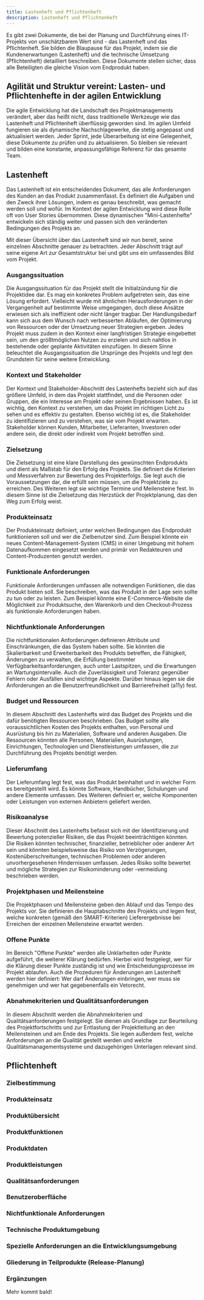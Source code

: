 ```yaml
---
title: Lastenheft und Pflichtenheft
description: Lastenheft und Pflichtenheft
---
```

Es gibt zwei Dokumente, die bei der Planung und Durchführung eines IT-Projekts von unschätzbarem Wert sind - das Lastenheft und das Pflichtenheft. Sie bilden die Blaupause für das Projekt, indem sie die Kundenerwartungen (Lastenheft) und die technische Umsetzung (Pflichtenheft) detailliert beschreiben. Diese Dokumente stellen sicher, dass alle Beteiligten die gleiche Vision vom Endprodukt haben.




## Agilität und Struktur vereint: Lasten- und Pflichtenhefte in der agilen Entwicklung
Die agile Entwicklung hat die Landschaft des Projektmanagements verändert, aber das heißt nicht, dass traditionelle Werkzeuge wie das Lastenheft und Pflichtenheft überflüssig geworden sind. Im agilen Umfeld fungieren sie als dynamische Nachschlagewerke, die stetig angepasst und aktualisiert werden. Jeder Sprint, jede Überarbeitung ist eine Gelegenheit, diese Dokumente zu prüfen und zu aktualisieren. So bleiben sie relevant und bilden eine konstante, anpassungsfähige Referenz für das gesamte Team.




## Lastenheft
Das Lastenheft ist ein entscheidendes Dokument, das alle Anforderungen des Kunden an das Produkt zusammenfasst. Es definiert die Aufgaben und den Zweck ihrer Lösungen, indem es genau beschreibt, was gemacht werden soll und wofür. Im Kontext der agilen Entwicklung wird diese Rolle oft von User Stories übernommen. Diese dynamischen "Mini-Lastenhefte" entwickeln sich ständig weiter und passen sich den veränderten Bedingungen des Projekts an.

Mit dieser Übersicht über das Lastenheft sind wir nun bereit, seine einzelnen Abschnitte genauer zu betrachten. Jeder Abschnitt trägt auf seine eigene Art zur Gesamtstruktur bei und gibt uns ein umfassendes Bild vom Projekt.

### Ausgangssituation
Die Ausgangssituation für das Projekt stellt die Initialzündung für die Projektidee dar. Es mag ein konkretes Problem aufgetreten sein, das eine Lösung erfordert. Vielleicht wurde mit ähnlichen Herausforderungen in der Vergangenheit auf bestimmte Weise umgegangen, doch diese Ansätze erwiesen sich als ineffizient oder nicht länger tragbar. Der Handlungsbedarf kann sich aus dem Wunsch nach verbesserten Abläufen, der Optimierung von Ressourcen oder der Umsetzung neuer Strategien ergeben. Jedes Projekt muss zudem in den Kontext einer langfristigen Strategie eingebettet sein, um den größtmöglichen Nutzen zu erzielen und sich nahtlos in bestehende oder geplante Aktivitäten einzufügen. In diesem Sinne beleuchtet die Ausgangssituation die Ursprünge des Projekts und legt den Grundstein für seine weitere Entwicklung.

### Kontext und Stakeholder
Der Kontext und Stakeholder-Abschnitt des Lastenhefts bezieht sich auf das größere Umfeld, in dem das Projekt stattfindet, und die Personen oder Gruppen, die ein Interesse am Projekt oder seinen Ergebnissen haben. Es ist wichtig, den Kontext zu verstehen, um das Projekt im richtigen Licht zu sehen und es effektiv zu gestalten. Ebenso wichtig ist es, die Stakeholder zu identifizieren und zu verstehen, was sie vom Projekt erwarten. Stakeholder können Kunden, Mitarbeiter, Lieferanten, Investoren oder andere sein, die direkt oder indirekt vom Projekt betroffen sind.

### Zielsetzung
Die Zielsetzung ist eine klare Darstellung des gewünschten Endprodukts und dient als Maßstab für den Erfolg des Projekts. Sie definiert die Kriterien und Messverfahren zur Bewertung des Projekterfolgs. Sie legt auch die Voraussetzungen dar, die erfüllt sein müssen, um die Projektziele zu erreichen. Des Weiteren legt sie wichtige Termine und Meilensteine fest. In diesem Sinne ist die Zielsetzung das Herzstück der Projektplanung, das den Weg zum Erfolg weist.

### Produkteinsatz
Der Produkteinsatz definiert, unter welchen Bedingungen das Endprodukt funktionieren soll und wer die Zielbenutzer sind. Zum Beispiel könnte ein neues Content-Management-System (CMS) in einer Umgebung mit hohem Datenaufkommen eingesetzt werden und primär von Redakteuren und Content-Produzenten genutzt werden.

### Funktionale Anforderungen
Funktionale Anforderungen umfassen alle notwendigen Funktionen, die das Produkt bieten soll. Sie beschreiben, was das Produkt in der Lage sein sollte zu tun oder zu leisten. Zum Beispiel könnte eine E-Commerce-Website die Möglichkeit zur Produktsuche, den Warenkorb und den Checkout-Prozess als funktionale Anforderungen haben.

### Nichtfunktionale Anforderungen
Die nichtfunktionalen Anforderungen definieren Attribute und Einschränkungen, die das System haben sollte. Sie könnten die Skalierbarkeit und Erweiterbarkeit des Produkts betreffen, die Fähigkeit, Änderungen zu verwalten, die Erfüllung bestimmter Verfügbarkeitsanforderungen, auch unter Lastspitzen, und die Erwartungen an Wartungsintervalle. Auch die Zuverlässigkeit und Toleranz gegenüber Fehlern oder Ausfällen sind wichtige Aspekte. Darüber hinaus legen sie die Anforderungen an die Benutzerfreundlichkeit und Barrierefreiheit (a11y) fest.

### Budget und Ressourcen
In diesem Abschnitt des Lastenhefts wird das Budget des Projekts und die dafür benötigten Ressourcen beschrieben. Das Budget sollte alle voraussichtlichen Kosten des Projekts enthalten, von Personal und Ausrüstung bis hin zu Materialien, Software und anderen Ausgaben. Die Ressourcen könnten alle Personen, Materialien, Ausrüstungen, Einrichtungen, Technologien und Dienstleistungen umfassen, die zur Durchführung des Projekts benötigt werden.

### Lieferumfang
Der Lieferumfang legt fest, was das Produkt beinhaltet und in welcher Form es bereitgestellt wird. Es könnte Software, Handbücher, Schulungen und andere Elemente umfassen. Des Weiteren definiert er, welche Komponenten oder Leistungen von externen Anbietern geliefert werden.

### Risikoanalyse
Dieser Abschnitt des Lastenhefts befasst sich mit der Identifizierung und Bewertung potenzieller Risiken, die das Projekt beeinträchtigen könnten. Die Risiken könnten technischer, finanzieller, betrieblicher oder anderer Art sein und könnten beispielsweise das Risiko von Verzögerungen, Kostenüberschreitungen, technischen Problemen oder anderen unvorhergesehenen Hindernissen umfassen. Jedes Risiko sollte bewertet und mögliche Strategien zur Risikominderung oder -vermeidung beschrieben werden.

### Projektphasen und Meilensteine
Die Projektphasen und Meilensteine geben den Ablauf und das Tempo des Projekts vor. Sie definieren die Hauptabschnitte des Projekts und legen fest, welche konkreten (gemäß den SMART-Kriterien) Lieferergebnisse bei Erreichen der einzelnen Meilensteine erwartet werden.

### Offene Punkte
Im Bereich "Offene Punkte" werden alle Unklarheiten oder Punkte aufgeführt, die weiterer Klärung bedürfen. Hierbei wird festgelegt, wer für die Klärung dieser Punkte zuständig ist und wie Entscheidungsprozesse im Projekt ablaufen. Auch die Prozeduren für Änderungen am Lastenheft werden hier definiert: Wer darf Änderungen einbringen, wer muss sie genehmigen und wer hat gegebenenfalls ein Vetorecht.

### Abnahmekriterien und Qualitätsanforderungen
In diesem Abschnitt werden die Abnahmekriterien und Qualitätsanforderungen festgelegt. Sie dienen als Grundlage zur Beurteilung des Projektfortschritts und zur Entlastung der Projektleitung an den Meilensteinen und am Ende des Projekts. Sie legen außerdem fest, welche Anforderungen an die Qualität gestellt werden und welche Qualitätsmanagementsysteme und dazugehörigen Unterlagen relevant sind.




## Pflichtenheft

### Zielbestimmung

### Produkteinsatz

### Produktübersicht

### Produktfunktionen

### Produktdaten

### Produktleistungen

### Qualitätsanforderungen

### Benutzeroberfläche

### Nichtfunktionale Anforderungen

### Technische Produktumgebung

### Spezielle Anforderungen an die Entwicklungsumgebung

### Gliederung in Teilprodukte (Release-Planung)

### Ergänzungen



Mehr kommt bald!
